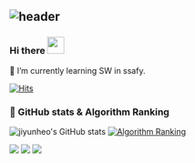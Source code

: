 ![header](https://capsule-render.vercel.app/api?type=venom&color=0:FFCCFF,100:99FFFF&height=360&text=Hello%21+I%27m+Jiyun+Heo🌼&animation=fadeIn&fontColor=555555&fontSize=60&fontAlign=50&fontAlignY=45&desc=I+will+leave+my+mark+here...🐾&descSize=20&descAlign=50&descAlignY=60)
---
### Hi there <img src="https://raw.githubusercontent.com/MartinHeinz/MartinHeinz/master/wave.gif" width="30px">
🌱 I’m currently learning SW in ssafy.

[![Hits](https://hits.seeyoufarm.com/api/count/incr/badge.svg?url=https%3A%2F%2Fgithub.com%2Fjiyunheo&count_bg=%239BA097&title_bg=%23E59D9D&icon=baidu.svg&icon_color=%23E7E7E7&title=hits&edge_flat=false)](https://hits.seeyoufarm.com)
### 🚩 GitHub stats & Algorithm Ranking
![jiyunheo's GitHub stats](https://github-readme-stats.vercel.app/api?username=jiyunheo&show_icons=true&theme=onedark)  [![Algorithm Ranking](https://mazassumnida.wtf/api/v2/generate_badge?boj=mumin98)](https://solved.ac/profile/mumin98)


<img src="https://img.shields.io/badge/Python-3776AB?style=for-the-badge&logo=python&logoColor=white">  <img src="https://img.shields.io/badge/C-A8B9CC?style=for-the-badge&logo=c&logoColor=white">  <img src="https://img.shields.io/badge/Solidworks-005386?style=for-the-badge&logo=dassaultsystemes&logoColor=white">  

<!--
**jiyunheo/jiyunheo** is a ✨ _special_ ✨ repository because its `README.md` (this file) appears on your GitHub profile.

Here are some ideas to get you started:

- 🔭 I’m currently working on ...
- 🌱 I’m currently learning ...
- 👯 I’m looking to collaborate on ...
- 🤔 I’m looking for help with ...
- 💬 Ask me about ...
- 📫 How to reach me: ...
- 😄 Pronouns: ...
- ⚡ Fun fact: ...
-->
